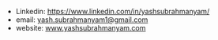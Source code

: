 - Linkedin: https://www.linkedin.com/in/yashsubrahmanyam/
- email: yash.subrahmanyam1@gmail.com
- website: www.yashsubrahmanyam.com

<!---
yashsubrahmanyam/yashsubrahmanyam is a ✨ special ✨ repository because its `README.md` (this file) appears on your GitHub profile.
You can click the Preview link to take a look at your changes.
--->
